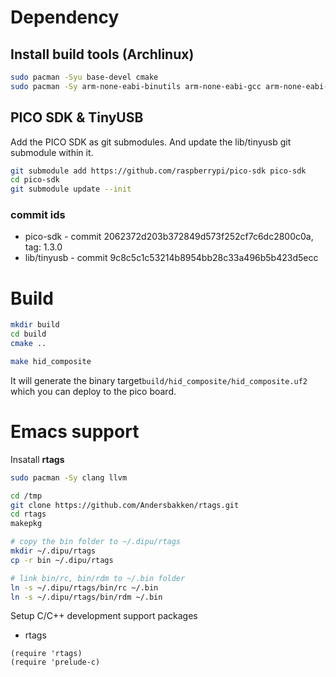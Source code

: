 # Dependency

## Install build tools (Archlinux)

```sh
sudo pacman -Syu base-devel cmake
sudo pacman -Sy arm-none-eabi-binutils arm-none-eabi-gcc arm-none-eabi-newlib
```

## PICO SDK & TinyUSB

Add the PICO SDK as git submodules. And update the lib/tinyusb git submodule within it.

```sh
git submodule add https://github.com/raspberrypi/pico-sdk pico-sdk
cd pico-sdk
git submodule update --init
```

### commit ids
- pico-sdk - commit 2062372d203b372849d573f252cf7c6dc2800c0a, tag: 1.3.0
- lib/tinyusb - commit 9c8c5c1c53214b8954bb28c33a496b5b423d5ecc

# Build

```sh
mkdir build
cd build
cmake ..

make hid_composite
```

It will generate the binary target`build/hid_composite/hid_composite.uf2` which you can deploy to the pico board.

# Emacs support

Insatall **rtags**

``` sh
sudo pacman -Sy clang llvm

cd /tmp
git clone https://github.com/Andersbakken/rtags.git
cd rtags
makepkg

# copy the bin folder to ~/.dipu/rtags
mkdir ~/.dipu/rtags
cp -r bin ~/.dipu/rtags

# link bin/rc, bin/rdm to ~/.bin folder
ln -s ~/.dipu/rtags/bin/rc ~/.bin
ln -s ~/.dipu/rtags/bin/rdm ~/.bin
```

Setup C/C++ development support packages

- rtags

``` emacs-lisp
(require 'rtags)
(require 'prelude-c)
```
